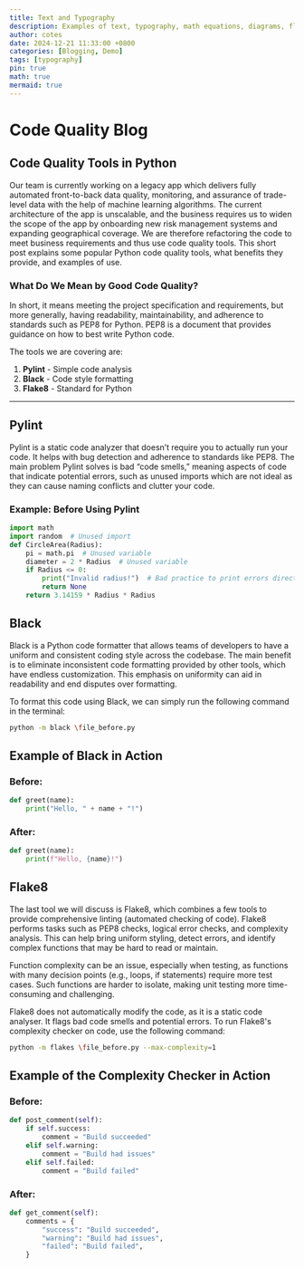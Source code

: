 ```yaml
---
title: Text and Typography
description: Examples of text, typography, math equations, diagrams, flowcharts, pictures, videos, and more.
author: cotes
date: 2024-12-21 11:33:00 +0800
categories: [Blogging, Demo]
tags: [typography]
pin: true 
math: true
mermaid: true
---
```

# Code Quality Blog

## Code Quality Tools in Python

Our team is currently working on a legacy app which delivers fully automated front-to-back data quality, monitoring, and assurance of trade-level data with the help of machine learning algorithms. The current architecture of the app is unscalable, and the business requires us to widen the scope of the app by onboarding new risk management systems and expanding geographical coverage. We are therefore refactoring the code to meet business requirements and thus use code quality tools. This short post explains some popular Python code quality tools, what benefits they provide, and examples of use.

### What Do We Mean by Good Code Quality?

In short, it means meeting the project specification and requirements, but more generally, having readability, maintainability, and adherence to standards such as PEP8 for Python. PEP8 is a document that provides guidance on how to best write Python code.

The tools we are covering are:

1. **Pylint** - Simple code analysis  
2. **Black** - Code style formatting  
3. **Flake8** - Standard for Python  

---

## Pylint

Pylint is a static code analyzer that doesn’t require you to actually run your code. It helps with bug detection and adherence to standards like PEP8. The main problem Pylint solves is bad “code smells,” meaning aspects of code that indicate potential errors, such as unused imports which are not ideal as they can cause naming conflicts and clutter your code.

### Example: Before Using Pylint

```python
import math
import random  # Unused import
def CircleArea(Radius):
    pi = math.pi  # Unused variable
    diameter = 2 * Radius  # Unused variable    
    if Radius <= 0:
        print("Invalid radius!")  # Bad practice to print errors directly
        return None
    return 3.14159 * Radius * Radius
```

## Black

Black is a Python code formatter that allows teams of developers to have a uniform and consistent coding style across the codebase. The main benefit is to eliminate inconsistent code formatting provided by other tools, which have endless customization. This emphasis on uniformity can aid in readability and end disputes over formatting. 

To format this code using Black, we can simply run the following command in the terminal:

```bash
python -m black \file_before.py
```
## Example of Black in Action
### Before:
```python 
def greet(name):
    print("Hello, " + name + "!")
```
### After:
```python 
def greet(name):
    print(f"Hello, {name}!")
```
## Flake8

The last tool we will discuss is Flake8, which combines a few tools to provide comprehensive linting (automated checking of code). Flake8 performs tasks such as PEP8 checks, logical error checks, and complexity analysis. This can help bring uniform styling, detect errors, and identify complex functions that may be hard to read or maintain.

Function complexity can be an issue, especially when testing, as functions with many decision points (e.g., loops, if statements) require more test cases. Such functions are harder to isolate, making unit testing more time-consuming and challenging.

Flake8 does not automatically modify the code, as it is a static code analyser. It flags bad code smells and potential errors. To run Flake8's complexity checker on code, use the following command:

```bash
python -m flakes \file_before.py --max-complexity=1
```
## Example of the Complexity Checker in Action
### Before:

```python
def post_comment(self):
    if self.success:
        comment = "Build succeeded"
    elif self.warning:
        comment = "Build had issues"
    elif self.failed:
        comment = "Build failed"
```
### After:

```python
def get_comment(self):
    comments = {
        "success": "Build succeeded",
        "warning": "Build had issues",
        "failed": "Build failed",
    }
```


